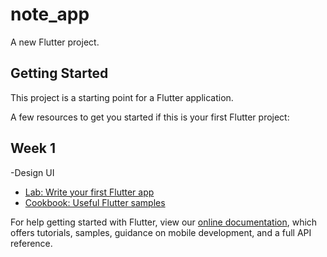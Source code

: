 # note_app

A new Flutter project.

## Getting Started

This project is a starting point for a Flutter application.

A few resources to get you started if this is your first Flutter project:
## Week 1
-Design UI
- [Lab: Write your first Flutter app](https://flutter.dev/docs/get-started/codelab)
- [Cookbook: Useful Flutter samples](https://flutter.dev/docs/cookbook)

For help getting started with Flutter, view our
[online documentation](https://flutter.dev/docs), which offers tutorials,
samples, guidance on mobile development, and a full API reference.
